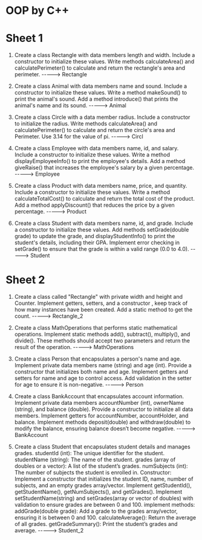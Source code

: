 # OOP by C++
# Sheet 1                                        
1. Create a class Rectangle with data members length and width. Include a constructor
to initialize these values. Write methods calculateArea() and calculatePerimeter() to
calculate and return the rectangle's area and perimeter.  -----> Rectangle

2. Create a class Animal with data members name and sound. Include a constructor to
initialize these values. Write a method makeSound() to print the animal's sound. Add
a method introduce() that prints the animal's name and its sound.  -----> Animal

3. Create a class Circle with a data member radius. Include a constructor to initialize
the radius. Write methods calculateArea() and calculatePerimeter() to calculate and
return the circle's area and Perimeter. Use 3.14 for the value of pi.  -----> Circl

4. Create a class Employee with data members name, id, and salary. Include a
constructor to initialize these values. Write a method displayEmployeeInfo() to print
the employee's details. Add a method giveRaise() that increases the employee's
salary by a given percentage.  -----> Employee

5. Create a class Product with data members name, price, and quantity. Include a
constructor to initialize these values. Write a method calculateTotalCost() to
calculate and return the total cost of the product. Add a method applyDiscount() that
reduces the price by a given percentage.  -----> Product

6. Create a class Student with data members name, id, and grade. Include a constructor
to initialize these values. Add methods setGrade(double grade) to update the grade,
and displayStudentInfo() to print the student's details, including their GPA.
Implement error checking in setGrade() to ensure that the grade is within a valid range
(0.0 to 4.0).  -----> Student

# Sheet 2
1. Create a class called "Rectangle" with private width and height and Counter.
Implement getters, setters, and a constructor , keep track of how many instances
have been created. Add a static method to get the count.  -----> Rectangle_2

2. Create a class MathOperations that performs static mathematical operations.
Implement static methods add(), subtract(), multiply(), and divide().
These methods should accept two parameters and return the result of the
operation.  -----> MathOperations

3. Create a class Person that encapsulates a person's name and age.
Implement private data members name (string) and age (int).
Provide a constructor that initializes both name and age.
Implement getters and setters for name and age to control access.
Add validation in the setter for age to ensure it is non-negative.  -----> Person

4. Create a class BankAccount that encapsulates account information.
Implement private data members accountNumber (int), ownerName (string), and
balance (double).
Provide a constructor to initialize all data members.
Implement getters for accountNumber, accountHolder, and balance.
Implement methods deposit(double) and withdraw(double) to modify the balance,
ensuring balance doesn’t become negative.  -----> BankAccount

5. Create a class Student that encapsulates student details and manages grades.
studentId (int): The unique identifier for the student.
studentName (string): The name of the student.
grades (array of doubles or a vector): A list of the student’s grades.
numSubjects (int): The number of subjects the student is enrolled in.
Constructor:
Implement a constructor that initializes the student ID, name, number of subjects,
and an empty grades array/vector.
Implement getStudentId(), getStudentName(), getNumSubjects(), and getGrades().
Implement setStudentName(string) and setGrades(array or vector of doubles) with
validation to ensure grades are between 0 and 100.
implement methods:
addGrade(double grade): Add a grade to the grades array/vector, ensuring it is
between 0 and 100.
calculateAverage(): Return the average of all grades.
getGradeSummary(): Print the student’s grades and average.  -----> Student_2

